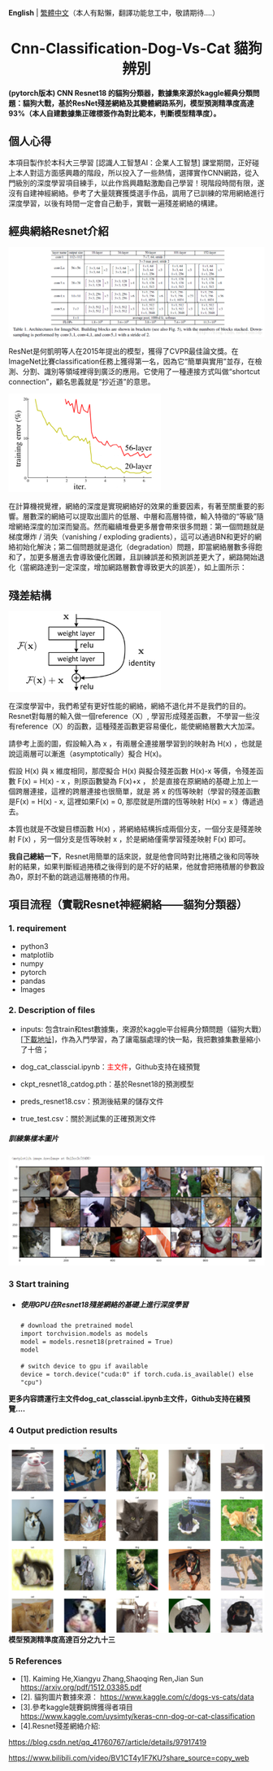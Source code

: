**English** | [繁體中文](./README.zh-CN.md)（本人有點懶，翻譯功能怠工中，敬請期待....）
<h1 align="center">Cnn-Classification-Dog-Vs-Cat 貓狗辨別</h1>

**(pytorch版本) CNN Resnet18 的貓狗分類器，數據集來源於kaggle經典分類問題：貓狗大戰，基於ResNet殘差網絡及其變體網路系列，模型預測精準度高達93%（本人自建數據集正確標簽作為對比範本，判斷模型精準度）。**

## 個人心得

本項目製作於本科大三學習 [認識人工智慧AI：企業人工智慧] 課堂期間，正好碰上本人對這方面感興趣的階段，所以投入了一些熱情，選擇實作CNN網路，從入門級別的深度學習項目練手，以此作爲興趣點激勵自己學習！現階段時間有限，遂沒有自建神經網絡。參考了大量競賽獲獎選手作品，調用了已訓練的常用網絡進行深度學習，以後有時間一定會自己動手，實戰一遍殘差網絡的構建。

## 經典網絡Resnet介紹

![圖1-Resnet](https://github.com/yexiaopingguo/Cat-Dog-Classification/blob/main/photo/resnet.png)

ResNet是何凱明等人在2015年提出的模型，獲得了CVPR最佳論文獎。在ImageNet比賽classification任務上獲得第一名，因為它“簡單與實用”並存，在檢測、分割、識別等領域裡得到廣泛的應用。它使用了一種連接方式叫做“shortcut connection”，顧名思義就是“抄近道”的意思。

<img src="https://github.com/yexiaopingguo/Cat-Dog-Classification/blob/main/photo/classical_deep.png" width="300"/>

在計算機視覺裡，網絡的深度是實現網絡好的效果的重要因素，有著至關重要的影響。層數深的網絡可以提取出圖片的低層、中層和高層特徵，輸入特徵的“等級”隨增網絡深度的加深而變高。然而繼續堆疊更多層會帶來很多問題：第一個問題就是梯度爆炸 / 消失（vanishing / exploding gradients），這可以通過BN和更好的網絡初始化解決；第二個問題就是退化（degradation）問題，即當網絡層數多得飽和了，加更多層進去會導致優化困難，且訓練誤差和預測誤差更大了，網路開始退化（當網路達到一定深度，增加網路層數會導致更大的誤差），如上圖所示：

## 殘差結構

<img src="https://github.com/yexiaopingguo/Cat-Dog-Classification/blob/main/photo/shortcut.png" width="300"/>

在深度學習中，我們希望有更好性能的網絡，網絡不退化并不是我們的目的。Resnet對每層的輸入做一個reference（X）, 學習形成殘差函數， 不學習一些沒有reference（X）的函數，這種殘差函數更容易優化，能使網絡層數大大加深。

請參考上面的圖，假設輸入為 x ，有兩層全連接層學習到的映射為 H(x) ，也就是說這兩層可以漸進（asymptotically）擬合 H(x)。

假設 H(x) 與 x 維度相同，那麼擬合 H(x) 與擬合殘差函數 H(x)-x 等價，令殘差函數 F(x) = H(x) - x ，則原函數變為 F(x)+x ，
於是直接在原網絡的基礎上加上一個跨層連接，這裡的跨層連接也很簡單，就是 將 x 的恆等映射（學習的殘差函數是F(x) = H(x) - x, 這裡如果F(x) = 0, 那麼就是所謂的恆等映射 H(x) = x ）傳遞過去。

本質也就是不改變目標函數 H(x) ，將網絡結構拆成兩個分支，一個分支是殘差映射 F(x) ，另一個分支是恆等映射 x ，於是網絡僅需學習殘差映射 F(x) 即可。

**我自己總結一下**，Resnet用簡單的話來説，就是他會同時對比捲積之後和同等映射的結果，如果判斷經過捲積之後得到的是不好的結果，他就會把捲積層的參數設為0，原封不動的跳過這層捲積的作用。

## 項目流程（實戰Resnet神經網絡——貓狗分類器）

### 1. requirement
- python3
- matplotlib
- numpy
- pytorch
- pandas
- Images

### 2. Description of files
- inputs: 包含train和test數據集，來源於kaggle平台經典分類問題（貓狗大戰）[[下載地址]](https://www.kaggle.com/c/dogs-vs-cats/data)，作為入門學習，為了讓電腦處理的快一點，我把數據集數量縮小了十倍；

- dog_cat_classcial.ipynb：<font color=red>主文件</font>，Github支持在綫預覽

- ckpt_resnet18_catdog.pth：基於Resnet18的預測模型

- preds_resnet18.csv：預測後結果的儲存文件

- true_test.csv：關於測試集的正確預測文件

##### 訓練集樣本圖片
![Training set](https://github.com/yexiaopingguo/Cat-Dog-Classification/blob/main/photo/train_photo.png)

### 3 Start training
- ##### 使用GPU在Resnet18殘差網絡的基礎上進行深度學習
    ```shell
  # download the pretrained model
  import torchvision.models as models
  model = models.resnet18(pretrained = True)
  model

  # switch device to gpu if available
  device = torch.device("cuda:0" if torch.cuda.is_available() else "cpu")
    ```
**更多内容請運行主文件dog_cat_classcial.ipynb主文件，Github支持在綫預覽....**

### 4 Output prediction results
![Prediction set](https://github.com/yexiaopingguo/Cat-Dog-Classification/blob/main/photo/pre_photo.png)
**模型預測精準度高達百分之九十三**

### 5 References
- [1]. <Deep Residual Learning for Image Recognition>Kaiming He,Xiangyu Zhang,Shaoqing Ren,Jian Sun
https://arxiv.org/pdf/1512.03385.pdf
- [2]. 貓狗圖片數據來源：
https://www.kaggle.com/c/dogs-vs-cats/data
- [3].參考kaggle競賽銅牌獲得者項目
https://www.kaggle.com/uysimty/keras-cnn-dog-or-cat-classification
- [4].Resnet殘差網絡介紹:

https://blog.csdn.net/qq_41760767/article/details/97917419

https://www.bilibili.com/video/BV1CT4y1F7KU?share_source=copy_web